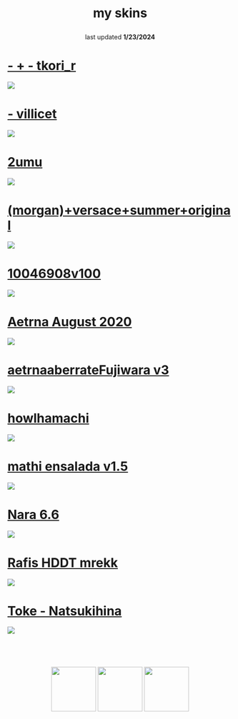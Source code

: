 # <p align="center"> my skins
<p align="center">last updated <b>1/23/2024</b>  
<br>
</p>

# [- + - tkori_r](https://github.com/xirizie/skinhub/raw/main/skins/-%20+%20-%20tkori_r.osk)
[![](https://i.imgur.com/Meckm9W.png)](https://github.com/xirizie/skinhub/raw/main/skins/-%20+%20-%20tkori_r.osk)

# [- villicet](https://github.com/xirizie/skinhub/raw/main/skins/-%20villicet.osk)
[![](https://osu.ppy.sh/ss/18330650/1912)](https://github.com/xirizie/skinhub/raw/main/skins/-%20villicet.osk)

# [2umu](https://github.com/xirizie/skinhub/raw/main/skins/2umu.osk)
[![](https://osu.ppy.sh/ss/18330662/eb2d)](https://github.com/xirizie/skinhub/raw/main/skins/2umu.osk)

# [(morgan)+versace+summer+original](https://github.com/ryancranie/skinhub/raw/tyfh/player/reused/(morgan)%2Bversace%2Bsummer%2Boriginal.osk)
[![](https://osu.ppy.sh/ss/18330659/b0a7)](https://github.com/ryancranie/skinhub/raw/tyfh/player/reused/(morgan)%2Bversace%2Bsummer%2Boriginal.osk)

# [10046908v100](https://github.com/ryancranie/skinhub/raw/tyfh/player/reused/10046908v100.osk)
[![](https://osu.ppy.sh/ss/18330667/8ef1)](https://github.com/ryancranie/skinhub/raw/tyfh/player/reused/10046908v100.osk)

# [Aetrna August 2020](https://github.com/ryancranie/skinhub/raw/tyfh/player/reused/Aetrna%20August%202020.osk)
[![](https://osu.ppy.sh/ss/18330669/4deb)](https://github.com/ryancranie/skinhub/raw/tyfh/player/reused/Aetrna%20August%202020.osk)

# [aetrnaaberrateFujiwara v3](https://github.com/ryancranie/skinhub/raw/tyfh/player/reused/aetrnaaberrateFujiwara%20v3.osk)
[![](https://osu.ppy.sh/ss/18330671/c401)](https://github.com/ryancranie/skinhub/raw/tyfh/player/reused/aetrnaaberrateFujiwara%20v3.osk)

# [howlhamachi](https://github.com/ryancranie/skinhub/raw/tyfh/player/reused/howlhamachi.osk)
[![](https://osu.ppy.sh/ss/18330685/696f)](https://github.com/ryancranie/skinhub/raw/tyfh/player/reused/howlhamachi.osk)

# [mathi ensalada v1.5](https://github.com/ryancranie/skinhub/raw/tyfh/player/reused/mathi%20ensalada%20v1.5.osk)
[![](https://osu.ppy.sh/ss/18330688/92a3)](https://github.com/ryancranie/skinhub/raw/tyfh/player/reused/mathi%20ensalada%20v1.5.osk)

# [Nara 6.6](https://github.com/ryancranie/skinhub/raw/tyfh/player/reused/Nara%206.6.osk)
[![](https://osu.ppy.sh/ss/18330691/35ef)](https://github.com/ryancranie/skinhub/raw/tyfh/player/reused/Nara%206.6.osk)

# [Rafis HDDT mrekk](https://github.com/ryancranie/skinhub/raw/tyfh/player/reused/Rafis%20HDDT%20mrekk.osk)
[![](https://osu.ppy.sh/ss/18330694/1c9e)](https://github.com/ryancranie/skinhub/raw/tyfh/player/reused/Rafis%20HDDT%20mrekk.osk)

# [Toke - Natsukihina](https://github.com/ryancranie/skinhub/raw/tyfh/player/reused/Toke%20-%20Natsukihina.osk)
[![](https://osu.ppy.sh/ss/18330731/bced)](https://github.com/ryancranie/skinhub/raw/tyfh/player/reused/Toke%20-%20Natsukihina.osk)

#
<p align="center">
  <br></br>
  <a href="https://www.twitch.tv/reusedzz">
  <img src="https://i.imgur.com/HM030lk.png" 
       width="100" 
       height="100"></a>
  <a href="https://www.youtube.com/c/reused">
  <img src="https://i.imgur.com/YWbDUUy.png"  
       width="100" 
       height="100"></a>
  <a href="https://twitter.com/_12760">
  <img src="https://i.imgur.com/PUQ5uWf.png" 
       width="100" 
       height="100"></a>
 </p>
